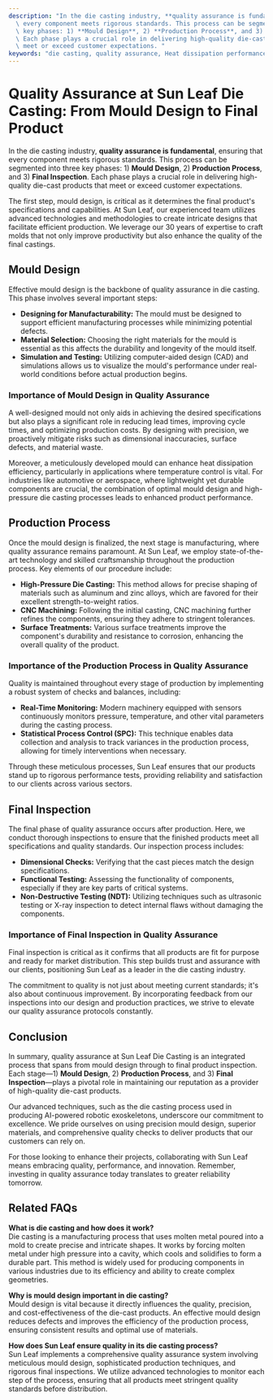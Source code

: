 ```yaml
---
description: "In the die casting industry, **quality assurance is fundamental**, ensuring that\
  \ every component meets rigorous standards. This process can be segmented into three\
  \ key phases: 1) **Mould Design**, 2) **Production Process**, and 3) **Final Inspection**.\
  \ Each phase plays a crucial role in delivering high-quality die-cast products that\
  \ meet or exceed customer expectations. "
keywords: "die casting, quality assurance, Heat dissipation performance, Die casting process"
---
```

# Quality Assurance at Sun Leaf Die Casting: From Mould Design to Final Product

In the die casting industry, **quality assurance is fundamental**, ensuring that every component meets rigorous standards. This process can be segmented into three key phases: 1) **Mould Design**, 2) **Production Process**, and 3) **Final Inspection**. Each phase plays a crucial role in delivering high-quality die-cast products that meet or exceed customer expectations. 

The first step, mould design, is critical as it determines the final product's specifications and capabilities. At Sun Leaf, our experienced team utilizes advanced technologies and methodologies to create intricate designs that facilitate efficient production. We leverage our 30 years of expertise to craft molds that not only improve productivity but also enhance the quality of the final castings. 

## Mould Design 

Effective mould design is the backbone of quality assurance in die casting. This phase involves several important steps:

- **Designing for Manufacturability:** The mould must be designed to support efficient manufacturing processes while minimizing potential defects.
- **Material Selection:** Choosing the right materials for the mould is essential as this affects the durability and longevity of the mould itself.
- **Simulation and Testing:** Utilizing computer-aided design (CAD) and simulations allows us to visualize the mould's performance under real-world conditions before actual production begins.

### Importance of Mould Design in Quality Assurance

A well-designed mould not only aids in achieving the desired specifications but also plays a significant role in reducing lead times, improving cycle times, and optimizing production costs. By designing with precision, we proactively mitigate risks such as dimensional inaccuracies, surface defects, and material waste. 

Moreover, a meticulously developed mould can enhance heat dissipation efficiency, particularly in applications where temperature control is vital. For industries like automotive or aerospace, where lightweight yet durable components are crucial, the combination of optimal mould design and high-pressure die casting processes leads to enhanced product performance.

## Production Process

Once the mould design is finalized, the next stage is manufacturing, where quality assurance remains paramount. At Sun Leaf, we employ state-of-the-art technology and skilled craftsmanship throughout the production process. Key elements of our procedure include:

- **High-Pressure Die Casting:** This method allows for precise shaping of materials such as aluminum and zinc alloys, which are favored for their excellent strength-to-weight ratios. 
- **CNC Machining:** Following the initial casting, CNC machining further refines the components, ensuring they adhere to stringent tolerances.
- **Surface Treatments:** Various surface treatments improve the component's durability and resistance to corrosion, enhancing the overall quality of the product.

### Importance of the Production Process in Quality Assurance

Quality is maintained throughout every stage of production by implementing a robust system of checks and balances, including:

- **Real-Time Monitoring:** Modern machinery equipped with sensors continuously monitors pressure, temperature, and other vital parameters during the casting process.
- **Statistical Process Control (SPC):** This technique enables data collection and analysis to track variances in the production process, allowing for timely interventions when necessary.
  
Through these meticulous processes, Sun Leaf ensures that our products stand up to rigorous performance tests, providing reliability and satisfaction to our clients across various sectors. 

## Final Inspection

The final phase of quality assurance occurs after production. Here, we conduct thorough inspections to ensure that the finished products meet all specifications and quality standards. Our inspection process includes:

- **Dimensional Checks:** Verifying that the cast pieces match the design specifications.
- **Functional Testing:** Assessing the functionality of components, especially if they are key parts of critical systems.
- **Non-Destructive Testing (NDT):** Utilizing techniques such as ultrasonic testing or X-ray inspection to detect internal flaws without damaging the components.

### Importance of Final Inspection in Quality Assurance

Final inspection is critical as it confirms that all products are fit for purpose and ready for market distribution. This step builds trust and assurance with our clients, positioning Sun Leaf as a leader in the die casting industry. 

The commitment to quality is not just about meeting current standards; it's also about continuous improvement. By incorporating feedback from our inspections into our design and production practices, we strive to elevate our quality assurance protocols constantly.

## Conclusion

In summary, quality assurance at Sun Leaf Die Casting is an integrated process that spans from mould design through to final product inspection. Each stage—1) **Mould Design**, 2) **Production Process**, and 3) **Final Inspection**—plays a pivotal role in maintaining our reputation as a provider of high-quality die-cast products.

Our advanced techniques, such as the die casting process used in producing AI-powered robotic exoskeletons, underscore our commitment to excellence. We pride ourselves on using precision mould design, superior materials, and comprehensive quality checks to deliver products that our customers can rely on.

For those looking to enhance their projects, collaborating with Sun Leaf means embracing quality, performance, and innovation. Remember, investing in quality assurance today translates to greater reliability tomorrow.

## Related FAQs

**What is die casting and how does it work?**  
Die casting is a manufacturing process that uses molten metal poured into a mold to create precise and intricate shapes. It works by forcing molten metal under high pressure into a cavity, which cools and solidifies to form a durable part. This method is widely used for producing components in various industries due to its efficiency and ability to create complex geometries.

**Why is mould design important in die casting?**  
Mould design is vital because it directly influences the quality, precision, and cost-effectiveness of the die-cast products. An effective mould design reduces defects and improves the efficiency of the production process, ensuring consistent results and optimal use of materials.

**How does Sun Leaf ensure quality in its die casting process?**  
Sun Leaf implements a comprehensive quality assurance system involving meticulous mould design, sophisticated production techniques, and rigorous final inspections. We utilize advanced technologies to monitor each step of the process, ensuring that all products meet stringent quality standards before distribution.
